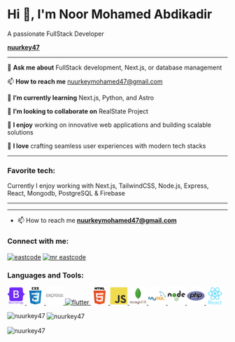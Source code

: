 # Hi 👋, I'm Noor Mohamed Abdikadir

A passionate FullStack Developer

**[nuurkey47](https://github.com/nuurkey47)**

---

💬 **Ask me about** FullStack development, Next.js, or database management

📫 **How to reach me** nuurkeymohamed47@gmail.com

🌱 **I’m currently learning** Next.js, Python, and Astro

👯 **I’m looking to collaborate on** RealState Project

🌟 **I enjoy** working on innovative web applications and building scalable solutions

🎨 **I love** crafting seamless user experiences with modern tech stacks

---

### Favorite tech:
Currently I enjoy working with Next.js, TailwindCSS, Node.js, Express, React, Mongodb, PostgreSQL & Firebase



---



---


- 📫 How to reach me **nuurkeymohamed47@gmail.com**
<h3 align="left">Connect with me:</h3>
<p align="left">
<a href="https://twitter.com/eastcode" target="blank"><img align="center" src="https://raw.githubusercontent.com/rahuldkjain/github-profile-readme-generator/master/src/images/icons/Social/twitter.svg" alt="eastcode" height="30" width="40" /></a>
<a href="https://linkedin.com/in/mr eastcode" target="blank"><img align="center" src="https://raw.githubusercontent.com/rahuldkjain/github-profile-readme-generator/master/src/images/icons/Social/linked-in-alt.svg" alt="mr eastcode" height="30" width="40" /></a>
</p>

<h3 align="left">Languages and Tools:</h3>
<p align="left"> <a href="https://getbootstrap.com" target="_blank" rel="noreferrer"> <img src="https://raw.githubusercontent.com/devicons/devicon/master/icons/bootstrap/bootstrap-plain-wordmark.svg" alt="bootstrap" width="40" height="40"/> </a> <a href="https://www.w3schools.com/css/" target="_blank" rel="noreferrer"> <img src="https://raw.githubusercontent.com/devicons/devicon/master/icons/css3/css3-original-wordmark.svg" alt="css3" width="40" height="40"/> </a> <a href="https://expressjs.com" target="_blank" rel="noreferrer"> <img src="https://raw.githubusercontent.com/devicons/devicon/master/icons/express/express-original-wordmark.svg" alt="express" width="40" height="40"/> </a> <a href="https://flutter.dev" target="_blank" rel="noreferrer"> <img src="https://www.vectorlogo.zone/logos/flutterio/flutterio-icon.svg" alt="flutter" width="40" height="40"/> </a> <a href="https://www.w3.org/html/" target="_blank" rel="noreferrer"> <img src="https://raw.githubusercontent.com/devicons/devicon/master/icons/html5/html5-original-wordmark.svg" alt="html5" width="40" height="40"/> </a> <a href="https://developer.mozilla.org/en-US/docs/Web/JavaScript" target="_blank" rel="noreferrer"> <img src="https://raw.githubusercontent.com/devicons/devicon/master/icons/javascript/javascript-original.svg" alt="javascript" width="40" height="40"/> </a> <a href="https://www.mongodb.com/" target="_blank" rel="noreferrer"> <img src="https://raw.githubusercontent.com/devicons/devicon/master/icons/mongodb/mongodb-original-wordmark.svg" alt="mongodb" width="40" height="40"/> </a> <a href="https://www.mysql.com/" target="_blank" rel="noreferrer"> <img src="https://raw.githubusercontent.com/devicons/devicon/master/icons/mysql/mysql-original-wordmark.svg" alt="mysql" width="40" height="40"/> </a> <a href="https://nodejs.org" target="_blank" rel="noreferrer"> <img src="https://raw.githubusercontent.com/devicons/devicon/master/icons/nodejs/nodejs-original-wordmark.svg" alt="nodejs" width="40" height="40"/> </a> <a href="https://www.php.net" target="_blank" rel="noreferrer"> <img src="https://raw.githubusercontent.com/devicons/devicon/master/icons/php/php-original.svg" alt="php" width="40" height="40"/> </a> <a href="https://reactjs.org/" target="_blank" rel="noreferrer"> <img src="https://raw.githubusercontent.com/devicons/devicon/master/icons/react/react-original-wordmark.svg" alt="react" width="40" height="40"/> </a> </p>

<p><img align="left" src="https://github-readme-stats.vercel.app/api/top-langs?username=nuurkey47&show_icons=true&locale=en&layout=compact" alt="nuurkey47" /></p>

<p>&nbsp;<img align="center" src="https://github-readme-stats.vercel.app/api?username=nuurkey47&show_icons=true&locale=en" alt="nuurkey47" /></p>

<p><img align="center" src="https://github-readme-streak-stats.herokuapp.com/?user=nuurkey47&" alt="nuurkey47" /></p>
